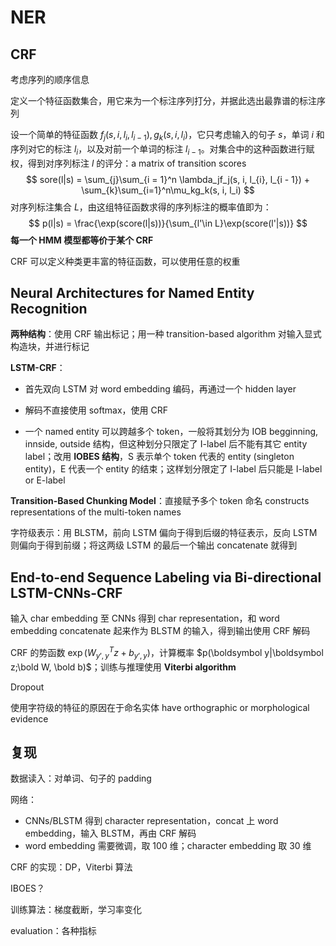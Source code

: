 # NER

## CRF

考虑序列的顺序信息

定义一个特征函数集合，用它来为一个标注序列打分，并据此选出最靠谱的标注序列

设一个简单的特征函数 $f_j(s, i, l_i, l_{i - 1}), g_k(s, i, l_i)$，它只考虑输入的句子 $s$，单词 $i$ 和序列对它的标注 $l_i$，以及对前一个单词的标注 $l_{i - 1}$。对集合中的这种函数进行赋权，得到对序列标注 $l$ 的评分：a matrix of transition scores
$$
sore(l|s) = \sum_{j}\sum_{i = 1}^n \lambda_jf_j(s, i, l_{i}, l_{i - 1}) + \sum_{k}\sum_{i=1}^n\mu_kg_k(s, i, l_i)
$$
对序列标注集合 $L$，由这组特征函数求得的序列标注的概率值即为：
$$
p(l|s) = \frac{\exp(score(l|s))}{\sum_{l'\in L}\exp(score(l'|s))}
$$
**每一个 HMM 模型都等价于某个 CRF**

CRF 可以定义种类更丰富的特征函数，可以使用任意的权重

## Neural Architectures for Named Entity Recognition

**两种结构**：使用 CRF 输出标记；用一种 transition-based algorithm 对输入显式构造块，并进行标记

**LSTM-CRF**：

* 首先双向 LSTM 对 word embedding 编码，再通过一个 hidden layer

* 解码不直接使用 softmax，使用 CRF

* 一个 named entity 可以跨越多个 token，一般将其划分为 IOB begginning, innside, outside 结构，但这种划分只限定了 I-label 后不能有其它 entity label；改用 **IOBES 结构**，S 表示单个 token 代表的 entity (singleton entity)，E 代表一个 entity 的结束；这样划分限定了 I-label 后只能是 I-label or E-label

**Transition-Based Chunking Model**：直接赋予多个 token 命名 constructs representations of the multi-token names

字符级表示：用 BLSTM，前向 LSTM 偏向于得到后缀的特征表示，反向 LSTM 则偏向于得到前缀；将这两级 LSTM 的最后一个输出 concatenate 就得到

## End-to-end Sequence Labeling via Bi-directional LSTM-CNNs-CRF

输入 char embedding 至 CNNs 得到 char representation，和 word embedding concatenate 起来作为 BLSTM 的输入，得到输出使用 CRF 解码

CRF 的势函数 $\exp(W_{y',y}^Tz + b_{y',y})$，计算概率 $p(\boldsymbol y|\boldsymbol z;\bold W, \bold b)$；训练与推理使用 **Viterbi algorithm**

Dropout

使用字符级的特征的原因在于命名实体 have orthographic or morphological evidence

## 复现

数据读入：对单词、句子的 padding

网络：

* CNNs/BLSTM 得到 character representation，concat 上 word embedding，输入 BLSTM，再由 CRF 解码
* word embedding 需要微调，取 100 维；character embedding 取 30 维

CRF 的实现：DP，Viterbi 算法

IBOES？

训练算法：梯度截断，学习率变化

evaluation：各种指标

